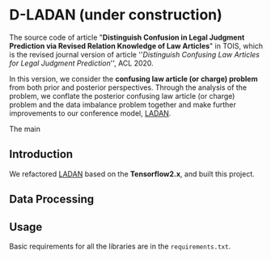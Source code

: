 # D-LADAN (under construction) 
The source code of article "**Distinguish Confusion in Legal Judgment Prediction via Revised Relation Knowledge of Law Articles**" in TOIS, which is the revised journal version of article ''*Distinguish Confusing Law Articles for Legal Judgment Prediction*'', ACL 2020.

In this version, we consider the **confusing law article (or charge) problem** from both prior and posterior perspectives.
Through the analysis of the problem, we conflate the posterior confusing law article (or charge) problem and the data imbalance problem together and make further improvements to our conference model, [LADAN](https://github.com/prometheusXN/LADAN).

The main 

## Introduction
We refactored [LADAN](https://github.com/prometheusXN/LADAN) based on the **Tensorflow2.x**, and built this project.

## Data Processing

## Usage
Basic requirements for all the libraries are in the `requirements.txt`. 

